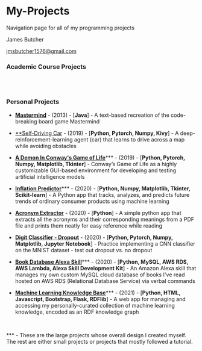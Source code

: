 # My-Projects
Navigation page for all of my programming projects

James Butcher

jmsbutcher1576@gmail.com

### Academic Course Projects 





<br>
<br>

### Personal Projects

- <a href="https://github.com/jmsbutcher/mastermind">**Mastermind**</a> - (2013) - [**Java**] - A text-based recreation of the code-breaking board game Mastermind

- <a href="https://github.com/jmsbutcher/self-driving-car">**Self-Driving Car</a> - (2019) - [**Python, Pytorch, Numpy, Kivy**] - A deep-reinforcement-learning agent (car) that learns to drive across a map while avoiding obstacles

- <a href="https://github.com/jmsbutcher/A-demon-in-conways-game-of-life">**A Demon In Conway's Game of Life**</a>\*** - (2019) - [**Python, Pytorch, Numpy, Matplotlib, Tkinter**] - Conway’s Game of Life as a highly customizable GUI-based environment for developing and testing artificial intelligence models

- <a href="https://github.com/jmsbutcher/inflation_predictor">**Inflation Predictor**</a>\*** - (2020) - [**Python, Numpy, Matplotlib, Tkinter, Scikit-learn**] - A Python app that tracks, analyzes, and predicts future trends of ordinary consumer products using machine learning

- <a href="https://github.com/jmsbutcher/acronym-extractor">**Acronym Extractor**</a> - (2020) - [**Python**] - A simple python app that extracts all the acronyms and their corresponding meanings from a PDF file and prints them neatly for easy reference while reading

- <a href="https://github.com/jmsbutcher/digit_classifier_dropout">**Digit Classifier - Dropout**</a> - (2020) - [**Python, Pytorch, Numpy, Matplotlib, Jupyter Notebook**] - Practice implementing a CNN classifier on the MNIST dataset - test out dropout vs. no dropout

- <a href="https://github.com/jmsbutcher/book-database-alexa-skill">**Book Database Alexa Skill**</a>\*** - (2020) - [**Python, MySQL, AWS RDS, AWS Lambda, Alexa Skill Development Kit**] - An Amazon Alexa skill that manages my own custom MySQL cloud database of books I've read hosted on AWS RDS (Relational Database Service) via verbal commands

- <a href="https://github.com/jmsbutcher/machine-learning-knowledge-base">**Machine Learning Knowledge Base**</a>\*** - (2021) - [**Python, HTML, Javascript, Bootstrap, Flask, RDFlib**] - A web app for managing and accessing my personally-curated collection of machine learning knowledge, encoded as an RDF knowledge graph

<br>

\*** - These are the large projects whose overall design I created myself. The rest are either small projects or projects that mostly followed a tutorial.

